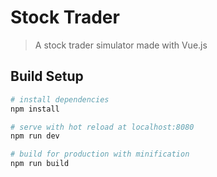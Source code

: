 # Stock Trader

> A stock trader simulator made with Vue.js

## Build Setup

``` bash
# install dependencies
npm install

# serve with hot reload at localhost:8080
npm run dev

# build for production with minification
npm run build
```
